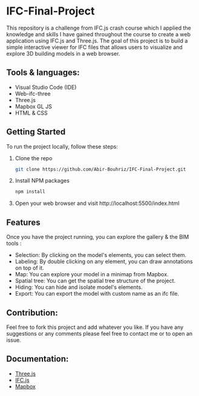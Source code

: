 # IFC-Final-Project
This repository is a challenge from IFC.js crash course which I applied the knowledge and skills I have gained throughout the course to create a web application using IFC.js and Three.js. The goal of this project is to build a simple interactive viewer for IFC files that allows users to visualize and explore 3D building models in a web browser.

## Tools & languages:

* Visual Studio Code (IDE)
* Web-ifc-three
* Three.js
* Mapbox GL JS
* HTML & CSS

## Getting Started
To run the project locally, follow these steps:

1. Clone the repo
   ```sh
   git clone https://github.com/Abir-Bouhriz/IFC-Final-Project.git
   ```
2. Install NPM packages
   ```sh
   npm install
   ```
3. Open your web browser and visit http://localhost:5500/index.html 

## Features
Once you have the project running, you can explore the gallery & the BIM tools :

* Selection: By clicking on the model's elements, you can select them.
* Labeling: By double clicking on any element, you can draw annotations on top of it.
* Map: You can explore your model in a minimap from Mapbox.
* Spatial tree: You can get the spatial tree structure of the project.
* Hiding: You can hide and isolate model's elements.
* Export: You can export the model with custom name as an ifc file.

## Contribution:

Feel free to fork this project and add whatever you like. If you have any suggestions or any comments please feel free to contact me or to open an issue.

## Documentation:
* [Three.js](https://threejs.org/docs/)
* [IFC.js](https://ifcjs.github.io/info/docs/introduction)
* [Mapbox](https://www.mapbox.com/mapbox-gljs)
